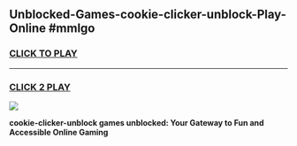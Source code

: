 
## Unblocked-Games-cookie-clicker-unblock-Play-Online #mmlgo
<h3>
<a href="https://news.freeplayer.one?title=cookie-clicker-unblock&ref=3">CLICK TO PLAY</a></h3>
<hr>

<h3>
<a href="https://news.freeplayer.one?title=cookie-clicker-unblock&ref=3">CLICK 2 PLAY</a>
  
</h3>

<a href="https://news.freeplayer.one?title=cookie-clicker-unblock&ref=3"><img src="https://clearcache.store/games.png"></a>


**cookie-clicker-unblock games unblocked: Your Gateway to Fun and Accessible Online Gaming**
